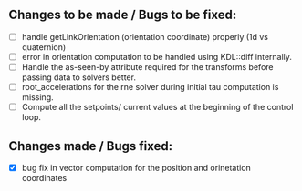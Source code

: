 
## Changes to be made / Bugs to be fixed:

- [ ] handle getLinkOrientation (orientation coordinate) properly (1d vs quaternion)
- [ ] error in orientation computation to be handled using KDL::diff internally.
- [ ] Handle the as-seen-by attribute required for the transforms before passing data to solvers better. 
- [ ] root_accelerations for the rne solver during initial tau computation is missing.
- [ ] Compute all the setpoints/ current values at the beginning of the control loop.
  
## Changes made / Bugs fixed:

- [x] bug fix in vector computation for the position and orinetation coordinates